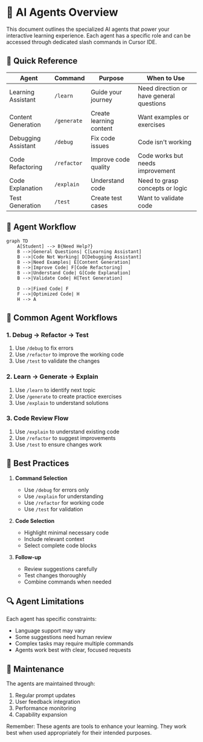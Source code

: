 # 🤖 AI Agents Overview

This document outlines the specialized AI agents that power your interactive learning experience. Each agent has a specific role and can be accessed through dedicated slash commands in Cursor IDE.

## 🎯 Quick Reference

| Agent | Command | Purpose | When to Use |
|-------|---------|----------|------------|
| Learning Assistant | `/learn` | Guide your journey | Need direction or have general questions |
| Content Generation | `/generate` | Create learning content | Want examples or exercises |
| Debugging Assistant | `/debug` | Fix code issues | Code isn't working |
| Code Refactoring | `/refactor` | Improve code quality | Code works but needs improvement |
| Code Explanation | `/explain` | Understand code | Need to grasp concepts or logic |
| Test Generation | `/test` | Create test cases | Want to validate code |

## 🔄 Agent Workflow

```mermaid
graph TD
    A[Student] --> B{Need Help?}
    B -->|General Questions| C[Learning Assistant]
    B -->|Code Not Working| D[Debugging Assistant]
    B -->|Need Examples| E[Content Generation]
    B -->|Improve Code| F[Code Refactoring]
    B -->|Understand Code| G[Code Explanation]
    B -->|Validate Code| H[Test Generation]
    
    D -->|Fixed Code| F
    F -->|Optimized Code| H
    H --> A
```

## 🔄 Common Agent Workflows

### 1. Debug → Refactor → Test
1. Use `/debug` to fix errors
2. Use `/refactor` to improve the working code
3. Use `/test` to validate the changes

### 2. Learn → Generate → Explain
1. Use `/learn` to identify next topic
2. Use `/generate` to create practice exercises
3. Use `/explain` to understand solutions

### 3. Code Review Flow
1. Use `/explain` to understand existing code
2. Use `/refactor` to suggest improvements
3. Use `/test` to ensure changes work

## 🎯 Best Practices

1. **Command Selection**
   - Use `/debug` for errors only
   - Use `/explain` for understanding
   - Use `/refactor` for working code
   - Use `/test` for validation

2. **Code Selection**
   - Highlight minimal necessary code
   - Include relevant context
   - Select complete code blocks

3. **Follow-up**
   - Review suggestions carefully
   - Test changes thoroughly
   - Combine commands when needed

## 🔍 Agent Limitations

Each agent has specific constraints:
- Language support may vary
- Some suggestions need human review
- Complex tasks may require multiple commands
- Agents work best with clear, focused requests

## 🔄 Maintenance

The agents are maintained through:
1. Regular prompt updates
2. User feedback integration
3. Performance monitoring
4. Capability expansion

Remember: These agents are tools to enhance your learning. They work best when used appropriately for their intended purposes.